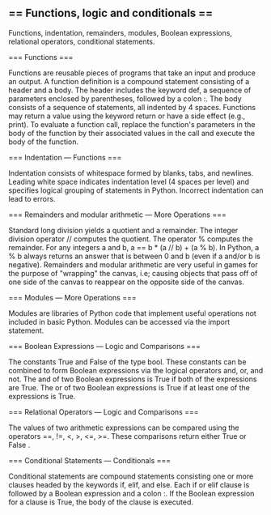 == Functions, logic and conditionals ==
-------
Functions, indentation, remainders, modules, Boolean expressions, relational operators, conditional statements.

=== Functions ===

Functions are reusable pieces of programs that take an input and produce an output.
A function definition is a compound statement consisting of a header and a body.
The header includes the keyword def, a sequence of parameters enclosed by parentheses, followed by a colon :.
The body consists of a sequence of statements, all indented by 4 spaces.
Functions may return a value using the keyword return or have a side effect (e.g., print).
To evaluate a function call, replace the function's parameters in the body of the function by their associated values in the call and execute the body of the function.

=== Indentation — Functions ===

Indentation consists of whitespace formed by blanks, tabs, and newlines.
Leading white space indicates indentation level (4 spaces per level) and specifies logical grouping of statements in Python.
Incorrect indentation can lead to errors.

=== Remainders and modular arithmetic — More Operations ===

Standard long division yields a quotient and a remainder. The integer division operator // computes the quotient. The operator % computes the remainder.
For any integers a and b, a == b * (a // b) + (a % b).
In Python, a % b always returns an answer that is between 0 and b (even if a and/or b is negative).
Remainders and modular arithmetic are very useful in games for the purpose of "wrapping" the canvas, i.e; causing objects that pass off of one side of the canvas to reappear on the opposite side of the canvas.

=== Modules — More Operations ===

Modules are libraries of Python code that implement useful operations not included in basic Python.
Modules can be accessed via the import statement.

=== Boolean Expressions — Logic and Comparisons ===

The constants True and False of the type bool.
These constants can be combined to form Boolean expressions via the logical operators and, or, and not.
The and of two Boolean expressions is True if both of the expressions are True.
The or of two Boolean expressions is True if at least one of the expressions is True.

=== Relational Operators — Logic and Comparisons ===

The values of two arithmetic expressions can be compared using the operators ==, !=, <, >, <=, >=.
These comparisons return either True or False .

=== Conditional Statements — Conditionals ===

Conditional statements are compound statements consisting one or more clauses headed by the keywords if, elif, and else.
Each if or elif clause is followed by a Boolean expression and a colon :.
If the Boolean expression for a clause is True, the body of the clause is executed.